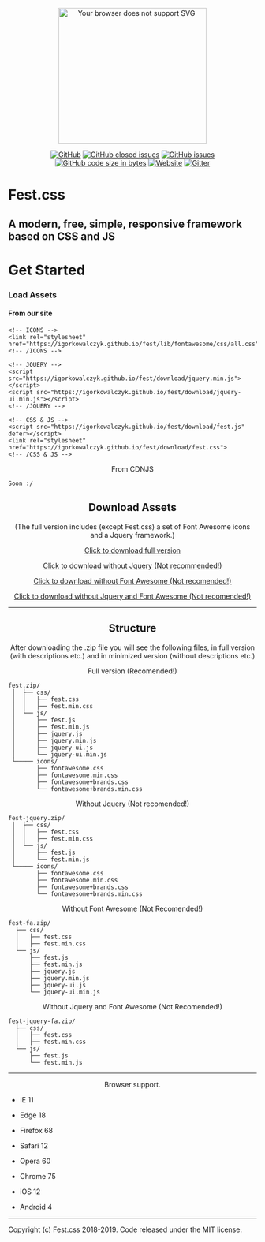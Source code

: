 <p align="center">
<a href="https://igorkowalczyk.github.io/fest">
<img src="https://igorkowalczyk.github.io/fest/lib/pics/logo-readme.svg" alt="Your browser does not support SVG" width="300" height="275"></a></p><p align="center"><a href="https://github.com/igorkowalczyk/fest/blob/master/license.txt"><img alt="GitHub" src="https://img.shields.io/github/license/igorkowalczyk/fest?style=flat-square"></a> <a href="https://github.com/igorkowalczyk/fest/issues"><img alt="GitHub closed issues" src="https://img.shields.io/github/issues-closed/igorkowalczyk/fest?color=green&style=flat-square"></a> <a href="https://github.com/igorkowalczyk/fest/issues"><img alt="GitHub issues" src="https://img.shields.io/github/issues/igorkowalczyk/fest?color=green&style=flat-square"></a> <a href="https://github.com/igorkowalczyk/fest"><img alt="GitHub code size in bytes" src="https://img.shields.io/github/languages/code-size/igorkowalczyk/fest?color=green&style=flat-square"></a> <a href="https://igorkowalczyk.github.io/fest"><img alt="Website" src="https://img.shields.io/website/https/aurolia-css.github.io?down_color=red&down_message=offline&style=flat-square&up_color=green&up_message=online"></a> <a href="https://gitter.im/Aurolia-css/community"><img alt="Gitter" src="https://img.shields.io/gitter/room/aurolia-css/community?color=green&style=flat-square"></a></p>

# Fest.css

## A modern, free, simple, responsive framework based on CSS and JS

# Get Started

### Load Assets

#### From our site

```text
<!-- ICONS -->
<link rel="stylesheet" href="https://igorkowalczyk.github.io/fest/lib/fontawesome/css/all.css">`
<!-- /ICONS -->

<!-- JQUERY -->
<script src="https://igorkowalczyk.github.io/fest/download/jquery.min.js"></script>
<script src="https://igorkowalczyk.github.io/fest/download/jquery-ui.min.js"></script>
<!-- /JQUERY -->

<!-- CSS & JS -->
<script src="https://igorkowalczyk.github.io/fest/download/fest.js" defer></script>
<link rel="stylesheet" href="https://igorkowalczyk.github.io/fest/download/fest.css">
<!-- /CSS & JS -->
```

<p align="center"> From CDNJS</p>

```text
Soon :/
```

<h2 align="center">Download Assets</h2>

<p align="center">(The full version includes (except Fest.css) a set of Font Awesome icons and a Jquery framework.)</p>

<p align="center"><a href="https://igorkowalczyk.github.io/fest/download/fest.zip" title="Download will start automatically">Click to download full version</a></p>

<p align="center"><a href="https://igorkowalczyk.github.io/fest/download/fest-jquery.zip" title="Download will start automatically">Click to download without Jquery (Not recommended!)</a></p>

<p align="center"><a href="https://igorkowalczyk.github.io/fest/download/fest-fa.zip" title="Download will start automatically">Click to download without Font Awesome (Not recomended!)</a></p>

<p align="center"><a href="https://igorkowalczyk.github.io/fest/download/fest-jquery-fa.zip" title="Download will start automatically">Click to download without Jquery and Font Awesome (Not recomended!)</a></p>

<hr />
<h2 align="center">Structure</h2>

<p align="center">After downloading the .zip file you will see the following files, in full version (with descriptions etc.) and in minimized version (without descriptions etc.)</p>

<p align="center">Full version (Recomended!)</p>

```text
fest.zip/
 │  ├── css/
 │  │   ├── fest.css
 │  │   ├── fest.min.css
 │  └── js/
 │      ├── fest.js
 │      ├── fest.min.js
 │      ├── jquery.js
 │      ├── jquery.min.js
 │      ├── jquery-ui.js
 │      └── jquery-ui.min.js
 └───── icons/
        ├── fontawesome.css
        ├── fontawesome.min.css
        ├── fontawesome+brands.css
        └── fontawesome+brands.min.css
```

<p align="center">Without Jquery (Not recomended!)</p>

```text
fest-jquery.zip/
 │  ├── css/
 │  │   ├── fest.css
 │  │   ├── fest.min.css
 │  └── js/
 │      ├── fest.js
 │      └── fest.min.js
 └───── icons/
        ├── fontawesome.css
        ├── fontawesome.min.css
        ├── fontawesome+brands.css
        └── fontawesome+brands.min.css
```

<p align="center">Without Font Awesome (Not Recomended!)</p>

```text
fest-fa.zip/
  ├── css/
  │   ├── fest.css
  │   ├── fest.min.css
  └── js/
      ├── fest.js
      ├── fest.min.js
      ├── jquery.js
      ├── jquery.min.js
      ├── jquery-ui.js
      └── jquery-ui.min.js
```

<p align="center">Without Jquery and Font Awesome (Not Recomended!)</p>

```text
fest-jquery-fa.zip/
  ├── css/
  │   ├── fest.css
  │   ├── fest.min.css
  └── js/
      ├── fest.js
      └── fest.min.js
```
<hr />

<p align="center">Browser support.</p>
 
- IE 11

- Edge 18

- Firefox 68

- Safari 12

- Opera 60

- Chrome 75

- iOS 12

- Android 4

<hr />
<p align="left">Copyright (c) Fest.css 2018-2019. Code released under the MIT license.
